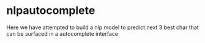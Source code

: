 # nlpautocomplete
Here we have attempted to build a nlp model to predict next 3 best char that can be surfaced in a autocomplete interface
